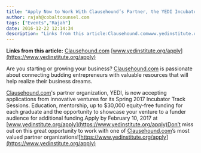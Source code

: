 ```yaml
---
title: "Apply Now to Work With Clausehound’s Partner, the YEDI Incubator!"
author: rajah@cobaltcounsel.com
tags: ["Events","Rajah"]
date: 2016-12-22 12:14:34
description: "Links from this article:Clausehound.comwww.yedinstitute.org/applyAre you starting or growing your business? Clausehound.com is passionate about connectin..."
---
```


**Links from this article:**
[Clausehound.com](https://www.clausehound.com)
[www.yedinstitute.org/apply](https://www.yedinstitute.org/apply)

Are you starting or growing your business? [Clausehound.com](http://www.clausehound.com) is passionate about connecting budding entrepreneurs with valuable resources that will help realize their business dreams.

[Clausehound.com](https://www.clausehound.com)'s partner organization, YEDI, is now accepting applications from innovative ventures for its Spring 2017 Incubator Track Sessions. Education, mentorship, up to $30,000 equity-free funding for each graduate and the opportunity to showcase your venture to a funder audience for additional funding.Apply by February 10, 2017 at [www.yedinstitute.org/apply](https://www.yedinstitute.org/apply)Don’t miss out on this great opportunity to work with one of [Clausehound.com](https://www.clausehound.com)’s most valued partner organizations![https://www.yedinstitute.org/apply](https://www.yedinstitute.org/apply)
